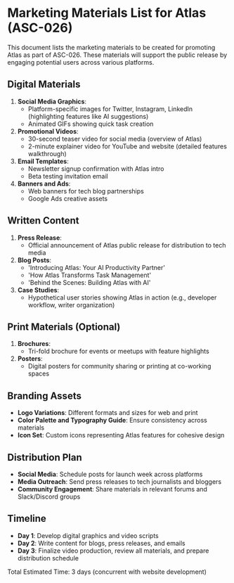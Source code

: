 # Marketing Materials List for Atlas (ASC-026)

This document lists the marketing materials to be created for promoting Atlas as part of ASC-026. These materials will support the public release by engaging potential users across various platforms.

## Digital Materials
1. **Social Media Graphics**:
   - Platform-specific images for Twitter, Instagram, LinkedIn (highlighting features like AI suggestions)
   - Animated GIFs showing quick task creation
2. **Promotional Videos**:
   - 30-second teaser video for social media (overview of Atlas)
   - 2-minute explainer video for YouTube and website (detailed features walkthrough)
3. **Email Templates**:
   - Newsletter signup confirmation with Atlas intro
   - Beta testing invitation email
4. **Banners and Ads**:
   - Web banners for tech blog partnerships
   - Google Ads creative assets

## Written Content
1. **Press Release**:
   - Official announcement of Atlas public release for distribution to tech media
2. **Blog Posts**:
   - 'Introducing Atlas: Your AI Productivity Partner'
   - 'How Atlas Transforms Task Management'
   - 'Behind the Scenes: Building Atlas with AI'
3. **Case Studies**:
   - Hypothetical user stories showing Atlas in action (e.g., developer workflow, writer organization)

## Print Materials (Optional)
1. **Brochures**:
   - Tri-fold brochure for events or meetups with feature highlights
2. **Posters**:
   - Digital posters for community sharing or printing at co-working spaces

## Branding Assets
- **Logo Variations**: Different formats and sizes for web and print
- **Color Palette and Typography Guide**: Ensure consistency across materials
- **Icon Set**: Custom icons representing Atlas features for cohesive design

## Distribution Plan
- **Social Media**: Schedule posts for launch week across platforms
- **Media Outreach**: Send press releases to tech journalists and bloggers
- **Community Engagement**: Share materials in relevant forums and Slack/Discord groups

## Timeline
- **Day 1**: Develop digital graphics and video scripts
- **Day 2**: Write content for blogs, press releases, and emails
- **Day 3**: Finalize video production, review all materials, and prepare distribution schedule

Total Estimated Time: 3 days (concurrent with website development)
